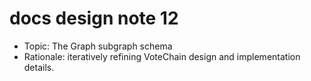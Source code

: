 # docs design note 12

- Topic: The Graph subgraph schema
- Rationale: iteratively refining VoteChain design and implementation details.

